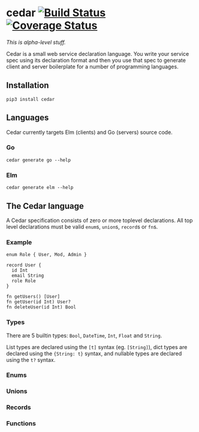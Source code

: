 # cedar [![Build Status](https://travis-ci.org/Bogdanp/cedar.svg?branch=master)](https://travis-ci.org/Bogdanp/cedar) [![Coverage Status](https://coveralls.io/repos/github/Bogdanp/cedar/badge.svg?branch=master)](https://coveralls.io/github/Bogdanp/cedar?branch=master)

_This is alpha-level stuff._

Cedar is a small web service declaration language.  You write your
service spec using its declaration format and then you use that spec
to generate client and server boilerplate for a number of programming
languages.

## Installation

`pip3 install cedar`

## Languages

Cedar currently targets Elm (clients) and Go (servers) source code.

### Go

`cedar generate go --help`

### Elm

`cedar generate elm --help`

## The Cedar language

A Cedar specification consists of zero or more toplevel declarations.
All top level declarations must be valid `enum`s, `union`s, `record`s
or `fn`s.

### Example

``` cedar
enum Role { User, Mod, Admin }

record User {
  id Int
  email String
  role Role
}

fn getUsers() [User]
fn getUser(id Int) User?
fn deleteUser(id Int) Bool
```

### Types

There are 5 builtin types: `Bool`, `DateTime`, `Int`, `Float` and
`String`.

List types are declared using the `[t]` syntax (eg. `[String]`), dict
types are declared using the `{String: t}` syntax, and nullable types
are declared using the `t?` syntax.

### Enums

### Unions

### Records

### Functions
